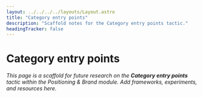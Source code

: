```yaml
---
layout: ../../../../layouts/Layout.astro
title: "Category entry points"
description: "Scaffold notes for the Category entry points tactic."
headingTracker: false
---
```

# Category entry points

_This page is a scaffold for future research on the **Category entry points** tactic within the Positioning & Brand module. Add frameworks, experiments, and resources here._

